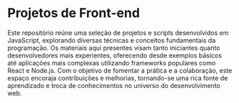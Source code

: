 # Projetos de Front-end
Este repositório reúne uma seleção de projetos e scripts desenvolvidos em JavaScript, explorando diversas técnicas e conceitos fundamentais da programação. Os materiais aqui presentes visam tanto iniciantes quanto desenvolvedores mais experientes, oferecendo desde exemplos básicos até aplicações mais complexas utilizando frameworks populares como React e Node.js. Com o objetivo de fomentar a prática e a colaboração, este espaço encoraja contribuições e melhorias, tornando-se uma rica fonte de aprendizado e troca de conhecimentos no universo do desenvolvimento web.
